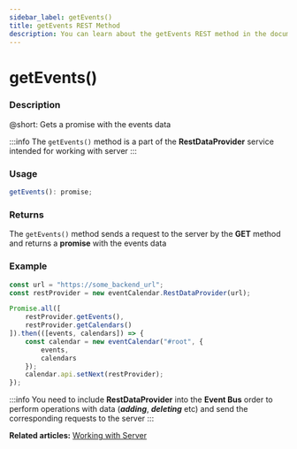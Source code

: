 ```yaml
---
sidebar_label: getEvents()
title: getEvents REST Method
description: You can learn about the getEvents REST method in the documentation of the DHTMLX JavaScript Event Calendar library. Browse developer guides and API reference, try out code examples and live demos, and download a free 30-day evaluation version of DHTMLX Event Calendar.
---
```


# getEvents()

### Description

@short: Gets a promise with the events data

:::info
The `getEvents()` method is a part of the **RestDataProvider** service intended for working with server
:::

### Usage

~~~jsx {}
getEvents(): promise;
~~~

### Returns

The `getEvents()` method sends a request to the server by the **GET** method and returns a **promise** with the events data

### Example

~~~jsx {5,9}
const url = "https://some_backend_url";
const restProvider = new eventCalendar.RestDataProvider(url);

Promise.all([
	restProvider.getEvents(),
	restProvider.getCalendars()
]).then(([events, calendars]) => {
	const calendar = new eventCalendar("#root", {
		events,
		calendars
	});
	calendar.api.setNext(restProvider);
});
~~~

:::info
You need to include **RestDataProvider** into the **Event Bus** order to perform operations with data (***adding***, ***deleting*** etc) and send the corresponding requests to the server
:::

**Related articles:** [Working with Server](../../../guides/working_with_server)
